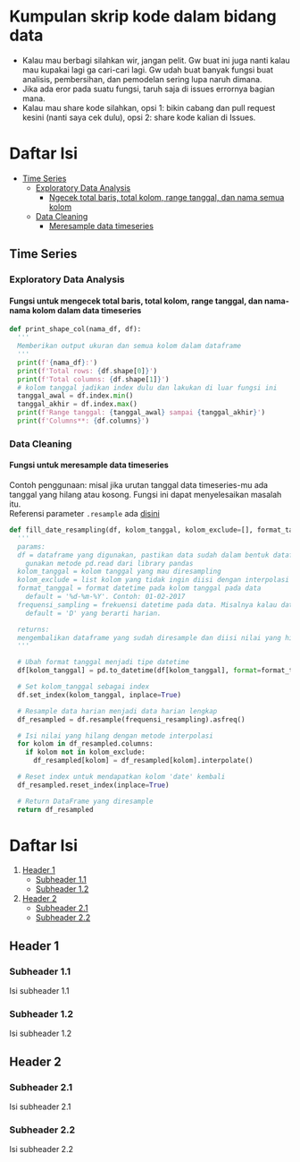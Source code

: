 # Kumpulan skrip kode dalam bidang data
- Kalau mau berbagi silahkan wir, jangan pelit. Gw buat ini juga nanti kalau mau kupakai lagi ga cari-cari lagi. Gw udah buat banyak fungsi buat analisis, pembersihan, dan pemodelan sering lupa naruh dimana. 
- Jika ada eror pada suatu fungsi, taruh saja di issues errornya bagian mana.
- Kalau mau share kode silahkan, opsi 1: bikin cabang dan pull request kesini (nanti saya cek dulu), opsi 2: share kode kalian di Issues.
# Daftar Isi
- [Time Series](#time-series)
   - [Exploratory Data Analysis](#exploratory-data-analysis)
      - [Ngecek total baris, total kolom, range tanggal, dan nama semua kolom](#fungsi-untuk-mengecek-total-baris-total-kolom-range-tanggal-dan-nama-nama-kolom-dalam-data-timeseries)
   - [Data Cleaning](#data-cleaning)
      - [Meresample data timeseries](#fungsi-untuk-meresample-data-timeseries)

## Time Series

### Exploratory Data Analysis

#### **Fungsi untuk mengecek total baris, total kolom, range tanggal, dan nama-nama kolom dalam data timeseries**
```python
def print_shape_col(nama_df, df):
  '''
  Memberikan output ukuran dan semua kolom dalam dataframe
  '''
  print(f'{nama_df}:')
  print(f'Total rows: {df.shape[0]}')
  print(f'Total columns: {df.shape[1]}')
  # kolom tanggal jadikan index dulu dan lakukan di luar fungsi ini
  tanggal_awal = df.index.min()
  tanggal_akhir = df.index.max()
  print(f'Range tanggal: {tanggal_awal} sampai {tanggal_akhir}')
  print(f'Columns**: {df.columns}')
```



### Data Cleaning

#### **Fungsi untuk meresample data timeseries**  
  Contoh penggunaan: misal jika urutan tanggal data timeseries-mu ada tanggal yang hilang atau kosong. Fungsi ini dapat menyelesaikan masalah itu.  
  Referensi parameter `.resample` ada [disini](https://pandas.pydata.org/docs/reference/api/pandas.DataFrame.resample.html)
  ```python
  def fill_date_resampling(df, kolom_tanggal, kolom_exclude=[], format_tanggal='%d-%m-%Y', frequensi_resampling='D'):
    '''
    params:
    df = dataframe yang digunakan, pastikan data sudah dalam bentuk dataframe. 
      gunakan metode pd.read dari library pandas
    kolom_tanggal = kolom tanggal yang mau diresampling
    kolom_exclude = list kolom yang tidak ingin diisi dengan interpolasi
    format_tanggal = format datetime pada kolom tanggal pada data
      default = '%d-%m-%Y'. Contoh: 01-02-2017
    frequensi_sampling = frekuensi datetime pada data. Misalnya kalau data harian, bulanan, atau tahunan.
      default = 'D' yang berarti harian.
  
    returns:
    mengembalikan dataframe yang sudah diresample dan diisi nilai yang hilang menggunakan interpolasi
    '''
  
    # Ubah format tanggal menjadi tipe datetime
    df[kolom_tanggal] = pd.to_datetime(df[kolom_tanggal], format=format_tanggal)
  
    # Set kolom_tanggal sebagai index
    df.set_index(kolom_tanggal, inplace=True)
  
    # Resample data harian menjadi data harian lengkap
    df_resampled = df.resample(frequensi_resampling).asfreq()
  
    # Isi nilai yang hilang dengan metode interpolasi
    for kolom in df_resampled.columns:
      if kolom not in kolom_exclude:
        df_resampled[kolom] = df_resampled[kolom].interpolate()
  
    # Reset index untuk mendapatkan kolom 'date' kembali
    df_resampled.reset_index(inplace=True)
  
    # Return DataFrame yang diresample
    return df_resampled

  ```

# Daftar Isi
1. [Header 1](#header-1)
   - [Subheader 1.1](#subheader-11)
   - [Subheader 1.2](#subheader-12)
2. [Header 2](#header-2)
   - [Subheader 2.1](#subheader-21)
   - [Subheader 2.2](#subheader-22)

## Header 1
### Subheader 1.1
Isi subheader 1.1

### Subheader 1.2
Isi subheader 1.2

## Header 2
### Subheader 2.1
Isi subheader 2.1

### Subheader 2.2
Isi subheader 2.2
